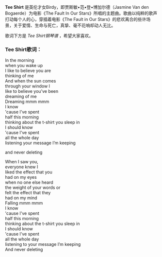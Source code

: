 

**Tee Shirt** 是英伦才女Birdy，即贾斯敏•范•登•博加尔德（Jasmine Van den Bogaerde）为电影《The Fault
In Our Stars》所唱的主题曲。歌曲以纯粹的歌声打动每个人的心，穿插着电影《The Fault in Our
Stars》的悲欢离合的些许场景，关于爱情、生命与死亡，真挚、毫不花哨却动人无比。

  
歌词下方是 _Tee Shirt钢琴谱_ ，希望大家喜欢。

### Tee Shirt歌词：

In the morning  
when you wake up  
I like to believe you are  
thinking of me  
And when the sun comes  
through your window I  
like to believe you’ve been  
dreaming of me  
Dreaming mmm mmm  
I know  
'cause I've spent  
half this morning  
thinking about the t-shirt you sleep in  
I should know  
'cause I've spent  
all the whole day  
listening your message I’m keeping

and never deleting

When I saw you,  
everyone knew I  
liked the effect that you  
had on my eyes  
when no one else heard  
the weight of your words or  
felt the effect that they  
had on my mind  
Falling mmm mmm  
I know  
'cause I've spent  
half this morning  
thinking about the t-shirt you sleep in  
I should know  
'cause I've spent  
all the whole day  
listening to your message I’m keeping  
And never deleting

